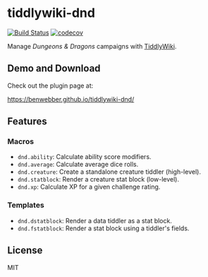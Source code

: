 # tiddlywiki-dnd

[![Build Status](https://travis-ci.org/benwebber/tiddlywiki-dnd.svg?branch=master)](https://travis-ci.org/benwebber/tiddlywiki-dnd)
[![codecov](https://codecov.io/gh/benwebber/tiddlywiki-dnd/branch/master/graph/badge.svg)](https://codecov.io/gh/benwebber/tiddlywiki-dnd)

Manage *Dungeons & Dragons* campaigns with [TiddlyWiki](https://tiddlywiki.com/).

## Demo and Download

Check out the plugin page at:

https://benwebber.github.io/tiddlywiki-dnd/

## Features

### Macros

* `dnd.ability`: Calculate ability score modifiers.
* `dnd.average`: Calculate average dice rolls.
* `dnd.creature`: Create a standalone creature tiddler (high-level).
* `dnd.statblock`: Render a creature stat block (low-level).
* `dnd.xp`: Calculate XP for a given challenge rating.

### Templates

* `dnd.dstatblock`: Render a data tiddler as a stat block.
* `dnd.fstatblock`: Render a stat block using a tiddler's fields.

## License

MIT
